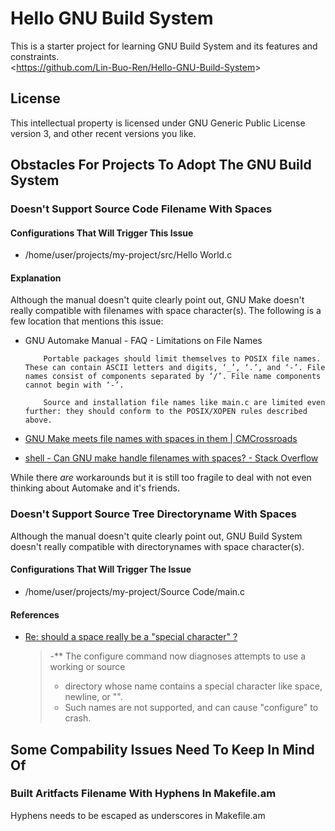 # Hello GNU Build System
This is a starter project for learning GNU Build System and its features and constraints.  
&lt;<https://github.com/Lin-Buo-Ren/Hello-GNU-Build-System>&gt;

## License
This intellectual property is licensed under GNU Generic Public License version 3, and other recent versions you like.

## Obstacles For Projects To Adopt The GNU Build System
### Doesn't Support Source Code Filename With Spaces
#### Configurations That Will Trigger This Issue
* /home/user/projects/my-project/src/Hello World.c

#### Explanation
Although the manual doesn't quite clearly point out, GNU Make doesn't really compatible with filenames with space character(s).  The following is a few location that mentions this issue:

* GNU Automake Manual - FAQ - Limitations on File Names  
	```
		Portable packages should limit themselves to POSIX file names. These can contain ASCII letters and digits, ‘_’, ‘.’, and ‘-’. File names consist of components separated by ‘/’. File name components cannot begin with ‘-’.
	```

	```
		Source and installation file names like main.c are limited even further: they should conform to the POSIX/XOPEN rules described above.
	```

* [GNU Make meets file names with spaces in them | CMCrossroads](https://www.cmcrossroads.com/article/gnu-make-meets-file-names-spaces-them)
* [shell - Can GNU make handle filenames with spaces? - Stack Overflow](https://stackoverflow.com/questions/9838384/can-gnu-make-handle-filenames-with-spaces#9838604)

While there *are* workarounds but it is still too fragile to deal with not even thinking about Automake and it's friends.

### Doesn't Support Source Tree Directoryname With Spaces
Although the manual doesn't quite clearly point out, GNU Build System doesn't really compatible with directorynames with space character(s).

#### Configurations That Will Trigger The Issue
* /home/user/projects/my-project/Source Code/main.c

#### References
* [Re: should a space really be a "special character" ?](https://lists.gnu.org/archive/html/autoconf/2005-07/msg00014.html)

	> -** The configure command now diagnoses attempts to use a working or source
	> -  directory whose name contains a special character like space, newline, or "\".
	> -  Such names are not supported, and can cause "configure" to crash.

## Some Compability Issues Need To Keep In Mind Of
### Built Aritfacts Filename With Hyphens In Makefile.am
Hyphens needs to be escaped as underscores in Makefile.am